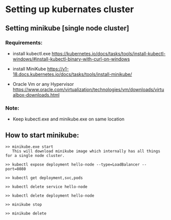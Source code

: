 # Setting up kubernates cluster

## Setting minikube [single node cluster]

### Requirements:

* install kubectl.exe https://kubernetes.io/docs/tasks/tools/install-kubectl-windows/#install-kubectl-binary-with-curl-on-windows

* install MiniKube https://v1-18.docs.kubernetes.io/docs/tasks/tools/install-minikube/

* Oracle Vm  or any Hypervisor https://www.oracle.com/virtualization/technologies/vm/downloads/virtualbox-downloads.html

### Note:
* Keep kubectl.exe and minikube.exe on same location

## How to start minikube:

```
>> minikube.exe start
   This will download minikube image which internally has all things for a single node cluster.

>> kubectl expose deployment hello-node --type=LoadBalancer --port=8080

>> kubectl get deployment,svc,pods

>> kubectl delete service hello-node

>> kubectl delete deployment hello-node

>> minikube stop

>> minikube delete

```
